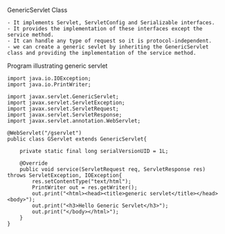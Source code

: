 GenericServlet Class

    - It implements Servlet, ServletConfig and Serializable interfaces.
    - It provides the implementation of these interfaces except the service method.
    - It can handle any type of request so it is protocol-independent.
    - we can create a generic sevlet by inheriting the GenericServlet class and providing the implementation of the service method.

Program illustrating generic servlet

    import java.io.IOException;
    import java.io.PrintWriter;

    import javax.servlet.GenericServlet;
    import javax.servlet.ServletException;
    import javax.servlet.ServletRequest;
    import javax.servlet.ServletResponse;
    import javax.servlet.annotation.WebServlet;

    @WebServlet("/gservlet")
    public class GServlet extends GenericServlet{
        
        private static final long serialVersionUID = 1L;

        @Override
        public void service(ServletRequest req, ServletResponse res) throws ServletException, IOException{
            res.setContentType("text/html");
            PrintWriter out = res.getWriter();
            out.print("<html><head><title>generic servlet</title></head><body>");
            out.print("<h3>Hello Generic Servlet</h3>");
            out.print("</body></html>");
        }
    }
